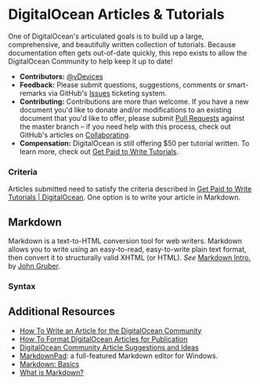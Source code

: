DigitalOcean Articles & Tutorials
===================================

One of DigitalOcean's articulated goals is to build up a large, comprehensive, and beautifully written collection of tutorials. Because documentation often gets out-of-date quickly, this repo exists to allow the DigitalOcean Community to help keep it up to date!

* **Contributors:** [@vDevices](http://github.com/vDevices)
* **Feedback:** Please submit questions, suggestions, comments or smart-remarks via GitHub's [Issues](https://github.com/vDevices/DigitalOcean-Articles-and-Tutorials/issues) ticketing
system.
* **Contributing:** Contributions are more than welcome. If you have a new document you'd like to donate and/or modifications to an existing document that you'd like to offer,
please submit [Pull Requests](https://github.com/vDevices/DigitalOcean-Articles-and-Tutorials/pulls)
against the master branch &ndash; if you need help with this process, check out GitHub's articles on
[Collaborating](https://help.github.com/categories/63/articles). 
* **Compensation:** DigitalOcean is still offering $50 per tutorial written. To learn more, check out [Get Paid to Write Tutorials](https://www.digitalocean.com/blog_posts/get-paid-to-write-tutorials).

### Criteria
Articles submitted need to satisfy the criteria described in [Get Paid to Write Tutorials | DigitalOcean](https://www.digitalocean.com/blog_posts/get-paid-to-write-tutorials).  One option is to write your article in Markdown.

## Markdown

Markdown is a text-to-HTML conversion tool for web writers. Markdown allows you to write using an easy-to-read, easy-to-write plain text format, then convert it to structurally valid XHTML (or HTML). *See* [Markdown Intro.](http://daringfireball.net/projects/markdown/) by [John Gruber](http://daringfireball.net/).

### Syntax



## Additional Resources

* [How To Write an Article for the DigitalOcean Community](https://www.digitalocean.com/community/articles/how-to-write-an-article-for-the-digitalocean-community)
* [How To Format DigitalOcean Articles for Publication](https://www.digitalocean.com/blog_posts/get-paid-to-write-tutorials)
* [DigitalOcean Community Article Suggestions and Ideas](https://www.digitalocean.com/community/articles/digitalocean-community-article-suggestions-and-ideas)
* [MarkdownPad](https://markdownpad.com/): a full-featured Markdown editor for Windows.
* [Markdown: Basics](http://daringfireball.net/projects/markdown/basics)
* [What is Markdown?](http://whatismarkdown.com/)
